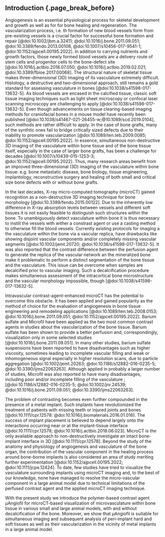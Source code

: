 ## Introduction {.page_break_before}

Angiogenesis is an essential physiological process for skeletal development and growth as well as for for bone healing and regeneration.
The vascularization process, i.e. th formation of new blood vessels form from pre-existing vessels is a crucial factor for successful bone formation and repair [@doi:10.1002/jbm.a.32411; @doi:10.1016/j.bone.2011.09.051; @doi:10.3389/fendo.2013.00106, @doi:10.1007/s10456-017-9541-1; @doi:10.1152/ajpcell.00195.2022].
In addition to carrying nutrients and growth factors, those newly formed blood vessels are a delivery route of stem cells and progenitor cells to the bone-defect site [@doi:10.1016/j.actbio.2018.07.050; @doi:10.1016/j.actbio.2019.02.021; @doi:10.3389/fbioe.2017.00068].
The structural nature of skeletal tissue makes three-dimensional (3D) imaging of its vasculature extremely difficult.
Histology, a destructive and two-dimensional approach, still remains a gold standard for assessing vasculature in bones [@doi:10.1038/s41598-017-13632-5].
As blood vessels are encased in the calcified tissue, classic soft tissue imaging techniques such as light sheet microscopy or confocal laser scanning microscopy are challenging to apply [@doi:10.1038/s41598-017-13632-5].
Even though advancements on tissue clearing-based imaging methods for craniofacial bones in a mouse model have recently been published [@doi:10.1038/s41467-021-26455-w;@10.1089/scd.2019.0104], such methods are rather difficult to apply.
In the case of bone grafts, many of the synthtic ones fail to bridge critically sized defects due to their inability to promote vascularization [@doi:10.1089/ten.teb.2009.0085; @doi:10.1152/ajpcell.00195.2022].
In essence, simultaneous non-destructive 3D imaging of the vasculature within bone tissue and of the bone tissue itself, especially in the case of larger bone grafts, has been a challenge for decades [@doi:10.1007/s10439-015-1253-3; @doi:10.1152/ajpcell.00195.2022].
Thus, many research areas benefit from an improved three-dimensional (3D) imaging of the vasculature within bone tissue: e.g. bone metastatic disease, bone biology, tissue engineering, implantology, reconstructive surgery and healing of both small and critical size bone defects with or without bone grafts.

In the last decades, X-ray micro-computed tomography (microCT) gained recognition as a non-destructive 3D imaging technique for bone morphology [@doi:10.3389/fendo.2015.00122].
Due to the inherently low difference in X-ray absorption levels between vessels and different soft tissues it is not easily feasible to distinguish such structures within the bone.
To unambiguously detect vasculature within bone it is thus necessary to instill the vessels with wither a constrast agent or use a casting method to otherwise fill the blood vessels.
Currently existing protocols for imaging a the vasculature within the bone via a vascular replica, have drawbacks like showing disjoint vascular components and/or completely missing vascular segments [@doi:10.1002/jemt.20720; @doi:10.1038/s41598-017-13632-5].
It was also reported that the contrast difference between the perfusion agent to generate the replica of the vascular network an the mineralized bone make it problematic to perform a distinct segmentation of the bone tissue and the vasculature.
This issue can be overcome when samples are decalcified prior to vascular imaging.
Such a decalcification procedure makes simultaneous assessment of the intracortical bone microstructure and the vascular morphology impossible, though [@doi:10.1038/s41598-017-13632-5].

Intravascular contrast-agent-enhanced microCT has the potential to overcome this obstacle.
It has been applied and gained popularity as the method of choice for the evaluation of angiogenesis in bone tissue engineering and remodeling applications [@doi:10.1089/ten.teb.2008.0153; @doi:10.1016/j.bone.2011.09.051; @doi:10.1152/ajpcell.00195.2022].
Barium sulfate and Microfil have been applied as the two most common contrast agents in studies about the vascularization of the bone tissue.
Barium sulfate has been shown to provide a better perfusion and, correspondingly, visualization only in some selected studies [@doi:10.1016/j.bone.2011.09.051].
In many other studies, barium sulfate suspensions have been reported to have disadvantages such as higher viscosity, sometimes leading to incomplete vascular filling and weak or inhomogeneous signal especially in higher resolution scans, due to particle aggregation [@doi:10.1002/jemt.20263; @doi:10.1186/s12882-016-0235-5; @doi:10.3390/ijms22063263].
Although applied in probably a larger number of studies, Microfil was also reported to have many disadvantages, including poor and/or incomplete filling of the vasculature ; [@doi:10.1186/s12882-016-0235-5; @doi:10.1002/jnr.24539; @doi:10.1016/j.bone.2011.09.051; @doi:10.3390/ijms22063263].

The problem of contrasting becomes even further compounded in the presence of a metal implant.
Such implants have revolutionized the treatment of patients with missing teeth or injured joints and bones [@doi:10.1111/cpr.12578: @doi:10.1016/j.biomaterials.2016.01.016).
The success of implant placement is believed to depend largely onto the interactions occurring near or at the implant-tissue interface [@doi:10.1111/cpr.12578; @doi:10.1016/j.actbio.2018.06.023].
MicroCT is the only available approach to non-destructively investigate an intact bone-implant interface in 3D [@doi:10.1111/cpr.12578].
Beyond the study of the anatomy and physiology of angiogenesis and vasculature of the bone organ, the contribution of the vascular component in the healing process around bone-borne implants is also considered an area of study meriting further experimentation [@doi:10.1152/ajpcell.00195.2022; @doi:10.1111/jcpe.12424].
To date, few studies have tried to visualize the vasculature surrounding implants using microCT imaging and, to the best of our knowledge, none have managed to resolve the micro-vascular component in a large animal model due to technical limitations of the perfused contrast agent and the applied microCT imaging technique.

With the present study we introduce the polymer-based contrast agent µAngiofil for microCT-based visualization of microvasculature within bone tissue in various small and large animal models, with and without decalcification of the bone.
Moreover, we show that µAngiofil is suitable for simultaneous imaging and subsequent analysis of peri-implant hard and soft tissues as well as their vascularization in the vicinity of metal implants in a large animal model.
